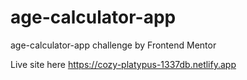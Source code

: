 # age-calculator-app
age-calculator-app challenge by Frontend Mentor

Live site here 
https://cozy-platypus-1337db.netlify.app

